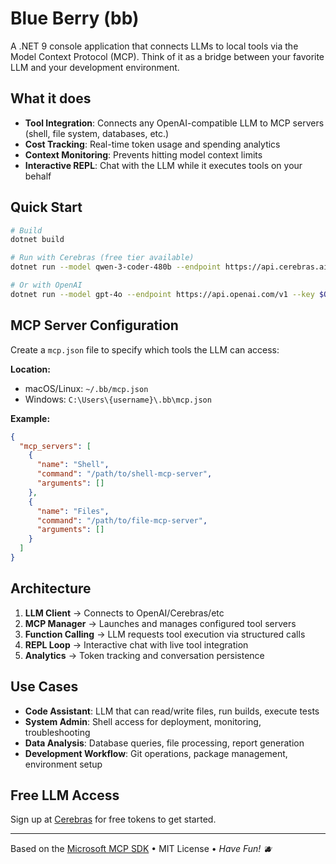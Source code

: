 # Blue Berry (bb)

A .NET 9 console application that connects LLMs to local tools via the Model Context Protocol (MCP).
Think of it as a bridge between your favorite LLM and your development environment.

## What it does

- **Tool Integration**: Connects any OpenAI-compatible LLM to MCP servers (shell, file system, databases, etc.)
- **Cost Tracking**: Real-time token usage and spending analytics
- **Context Monitoring**: Prevents hitting model context limits
- **Interactive REPL**: Chat with the LLM while it executes tools on your behalf

## Quick Start

```bash
# Build
dotnet build

# Run with Cerebras (free tier available)
dotnet run --model qwen-3-coder-480b --endpoint https://api.cerebras.ai/v1 --key $CEREBRAS_API_KEY

# Or with OpenAI
dotnet run --model gpt-4o --endpoint https://api.openai.com/v1 --key $OPENAI_API_KEY
```

## MCP Server Configuration

Create a `mcp.json` file to specify which tools the LLM can access:

**Location:**
- macOS/Linux: `~/.bb/mcp.json` 
- Windows: `C:\Users\{username}\.bb\mcp.json`

**Example:**
```json
{
  "mcp_servers": [
    {
      "name": "Shell",
      "command": "/path/to/shell-mcp-server",
      "arguments": []
    },
    {
      "name": "Files", 
      "command": "/path/to/file-mcp-server",
      "arguments": []
    }
  ]
}
```

## Architecture

1. **LLM Client** → Connects to OpenAI/Cerebras/etc
2. **MCP Manager** → Launches and manages configured tool servers  
3. **Function Calling** → LLM requests tool execution via structured calls
4. **REPL Loop** → Interactive chat with live tool integration
5. **Analytics** → Token tracking and conversation persistence

## Use Cases

- **Code Assistant**: LLM that can read/write files, run builds, execute tests
- **System Admin**: Shell access for deployment, monitoring, troubleshooting
- **Data Analysis**: Database queries, file processing, report generation
- **Development Workflow**: Git operations, package management, environment setup

## Free LLM Access

Sign up at [Cerebras](https://cloud.cerebras.ai?referral_code=y3wvtcmy) for free tokens to get started.

---

Based on the [Microsoft MCP SDK](https://github.com/modelcontextprotocol/csharp-sdk) • MIT License • *Have Fun! 🫐*